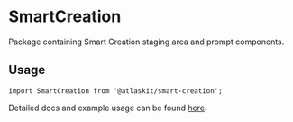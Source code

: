 # SmartCreation

Package containing Smart Creation staging area and prompt components.

## Usage

`import SmartCreation from '@atlaskit/smart-creation';`

Detailed docs and example usage can be found [here](https://atlaskit.atlassian.com/packages/ai-mate/smart-creation).
